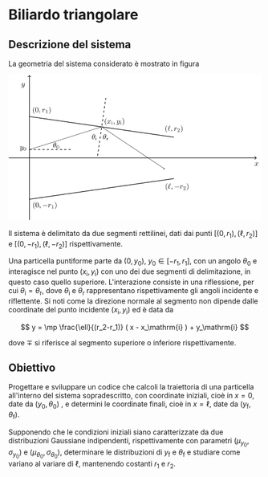 # Biliardo triangolare

## Descrizione del sistema

La geometria del sistema considerato è mostrato in figura

![biliardo triangolare](biliardo.svg)

Il sistema è delimitato da due segmenti rettilinei, dati dai punti
$[(0, r_1), (\ell, r_2)]$ e $[(0, -r_1), (\ell, -r_2)]$ rispettivamente.

Una particella puntiforme parte da $(0, y_0)$, $y_0 \in [-r_1, r_1]$, con un
angolo $\theta_0$ e interagisce nel punto $(x_\mathrm{i}, y_\mathrm{i})$ con uno
dei due segmenti di delimitazione, in questo caso quello superiore.
L'interazione consiste in una riflessione, per cui 
$\theta_\mathrm{i} = \theta_\mathrm{r}$, dove $\theta_\mathrm{i}$ e $\theta_\mathrm{r}$
rappresentano rispettivamente gli angoli incidente e riflettente. Si noti 
come la direzione normale al segmento non dipende dalle coordinate del punto 
incidente $(x_\mathrm{i}, y_\mathrm{i})$ ed è data da

$$
y = \mp \frac{\ell}{(r_2-r_1)} ( x - x_\mathrm{i} ) + y_\mathrm{i}
$$

dove $\mp$ si riferisce al segmento superiore o inferiore rispettivamente.

## Obiettivo

Progettare e sviluppare un codice che calcoli la traiettoria di una particella
all'interno del sistema sopradescritto, con coordinate iniziali, cioè in $x = 0$,
date da $(y_0, \theta_0)$ , e determini le coordinate finali, cioè in
$x=\ell$, date da $(y_\mathrm{f}, \theta_\mathrm{f})$.

Supponendo che le condizioni iniziali siano caratterizzate da due distribuzioni
Gaussiane indipendenti, rispettivamente con parametri $(\mu_{y_0}, \sigma_{y_0})$ 
e $(\mu_{\theta_0}, \sigma_{\theta_0})$, determinare le
distribuzioni di $y_\mathrm{f}$ e $\theta_\mathrm{f}$ e studiare come variano al
variare di $\ell$, mantenendo costanti $r_1$ e $r_2$.
